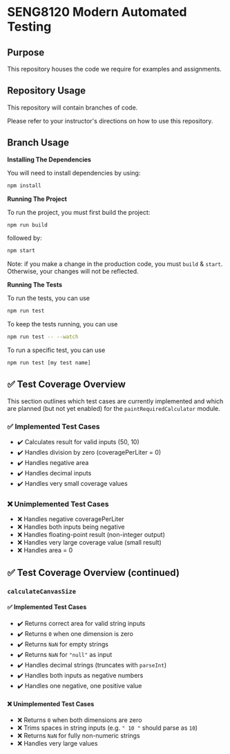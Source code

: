 # SENG8120 Modern Automated Testing 

## Purpose

This repository houses the code we require for examples and assignments.

## Repository Usage

This repository will contain branches of code.

Please refer to your instructor's directions on how to use this repository.

## Branch Usage

**Installing The Dependencies**

You will need to install dependencies by using:

```bash
npm install
```

**Running The Project**

To run the project, you must first build the project:

```bash
npm run build
```

followed by:

```bash
npm start
```

Note:  if you make a change in the production code, you must `build` & `start`.
Otherwise, your changes will not be reflected.

**Running The Tests**

To run the tests, you can use

```bash
npm run test
```

To keep the tests running, you can use

```bash
npm run test -- --watch
```

To run a specific test, you can use

```bash
npm run test [my test name]
```

## ✅ Test Coverage Overview

This section outlines which test cases are currently implemented and which are planned (but not yet enabled) for the `paintRequiredCalculator` module.

### ✅ Implemented Test Cases
- ✔️ Calculates result for valid inputs (50, 10)
- ✔️ Handles division by zero (coveragePerLiter = 0)
- ✔️ Handles negative area
- ✔️ Handles decimal inputs
- ✔️ Handles very small coverage values

### ❌ Unimplemented Test Cases
- ❌ Handles negative coveragePerLiter
- ❌ Handles both inputs being negative
- ❌ Handles floating-point result (non-integer output)
- ❌ Handles very large coverage value (small result)
- ❌ Handles area = 0
## ✅ Test Coverage Overview (continued)

### `calculateCanvasSize`

#### ✅ Implemented Test Cases
- ✔️ Returns correct area for valid string inputs
- ✔️ Returns `0` when one dimension is zero
- ✔️ Returns `NaN` for empty strings
- ✔️ Returns `NaN` for `"null"` as input
- ✔️ Handles decimal strings (truncates with `parseInt`)
- ✔️ Handles both inputs as negative numbers
- ✔️ Handles one negative, one positive value

#### ❌ Unimplemented Test Cases
- ❌ Returns `0` when both dimensions are zero
- ❌ Trims spaces in string inputs (e.g. `" 10 "` should parse as `10`)
- ❌ Returns `NaN` for fully non-numeric strings
- ❌ Handles very large values
